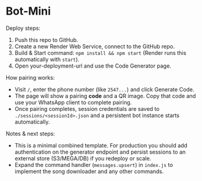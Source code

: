 
# Bot-Mini

Deploy steps:
1. Push this repo to GitHub.
2. Create a new Render Web Service, connect to the GitHub repo.
3. Build & Start command: `npm install && npm start` (Render runs this automatically with `start`).
4. Open your-deployment-url and use the Code Generator page.

How pairing works:
- Visit `/`, enter the phone number (like `2547...`) and click Generate Code.
- The page will show a pairing **code** and a QR image. Copy that code and use your WhatsApp client to complete pairing.
- Once pairing completes, session credentials are saved to `./sessions/<sessionId>.json` and a persistent bot instance starts automatically.

Notes & next steps:
- This is a minimal combined template. For production you should add authentication on the generator endpoint and persist sessions to an external store (S3/MEGA/DB) if you redeploy or scale.
- Expand the command handler (`messages.upsert`) in `index.js` to implement the song downloader and any other commands.

